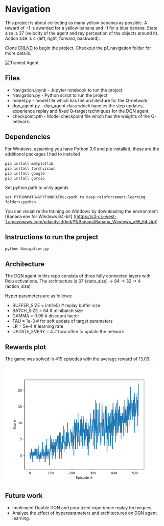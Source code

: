 [//]: # (Image References)

[image1]: https://user-images.githubusercontent.com/10624937/42135619-d90f2f28-7d12-11e8-8823-82b970a54d7e.gif "Trained Agent"

# Navigation 
This project is about collecting as many yellow bananas as possible. A reward of +1 is awarded for a yellow banana and -1 for a blue banana.
State size is 37 (velocity of the agent and ray perception of the objects around it). 
Action size is 4 (left, right, forward, backward). 


Clone [DRLND](https://github.com/udacity/deep-reinforcement-learning/) to begin the project. Checkout the p1_navigation folder for more details.

![Trained Agent][image1]
## Files 
* Navigation.ipynb - Jupyter notebook to run the project 
* Navigation.py - Python script to run the project
* model.py - model file which has the architecture for the Q-network
* dqn_agent.py - dqn_agent class which handles the step updates, experience replay and fixed Q-target techniques for the DQN agent.
* checkpoint.pth - Model checkpoint file which has the weights of the Q-network. 

## Dependencies

For Windows, assuming you have Python 3.6 and pip installed, these are the additional packages I had to installed

```
pip install matplotlib
pip install torchvision
pip install google
pip install gprcio
``` 
Set python path to unity agents
```
set PYTHONPATH=%PYTHONPATH%;<path to deep-reinforcement-learning folder>\python
```

You can visualize the training on Windows by downloading the environment [Banana env for Windows 64-bit] ((https://s3-us-west-1.amazonaws.com/udacity-drlnd/P1/Banana/Banana_Windows_x86_64.zip))

## Instructions to run the project
```
python Navigation.py
```
## Architecture

The DQN agent in this repo consists of three fully connected layers with Relu activations. The architecture is 37 (state_size) -> 64 -> 32 -> 4 (action_size)

Hyper parameters are as follows:
* BUFFER_SIZE = int(1e5)  # replay buffer size
* BATCH_SIZE = 64         # minibatch size
* GAMMA = 0.99            # discount factor
* TAU = 1e-3              # for soft update of target parameters
* LR = 5e-4               # learning rate 
* UPDATE_EVERY = 4        # how often to update the network


## Rewards plot
The game was solved in 419 episodes with the average reward of 13.09.

![Alt text](rewards.png?raw=true "Title")

## Future work
* Implement Double DQN and prioritized experience replay techniques.
* Analyze the effect of hyperparameters and architectures on DQN agent learning.


